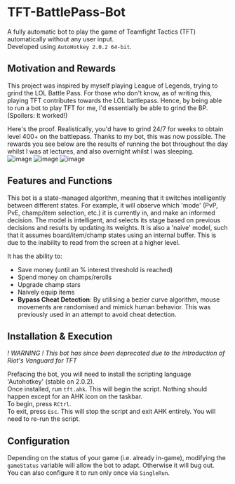 # TFT-BattlePass-Bot
A fully automatic bot to play the game of Teamfight Tactics (TFT) automatically without any user input.\
Developed using `AutoHotkey 2.0.2 64-bit`.

## Motivation and Rewards
This project was inspired by myself playing League of Legends, trying to grind the LOL Battle Pass. For those who don't know, as of writing this, playing TFT contributes towards the LOL battlepass. Hence, by being able to run a bot to play TFT for me, I'd essentially be able to grind the BP. (Spoilers: It worked!)

Here's the proof. Realistically, you'd have to grind 24/7 for weeks to obtain level 400+ on the battlepass. Thanks to my bot, this was now possible. The rewards you see below are the results of running the bot throughout the day whilst I was at lectures, and also overnight whilst I was sleeping.<br/>
![image](https://github.com/user-attachments/assets/828c192a-3939-480e-ad28-c4f551b9aa2a)
![image](https://github.com/user-attachments/assets/c28b3abb-449c-470f-a63c-726d01bbb7f8)
![image](https://github.com/user-attachments/assets/a1de1309-cf78-44da-a195-818673ff40f5)

## Features and Functions
This bot is a state-managed algorithm, meaning that it switches intelligently between different states. For example, it will observe which 'mode' (PvP, PvE, champ/item selection, etc.) it is currently in, and make an informed decision. The model is intelligent, and selects its stage based on previous decisions and results by updating its weights. It is also a 'naive' model, such that it assumes board/item/champ states using an internal buffer. This is due to the inability to read from the screen at a higher level.

It has the ability to:
- Save money (until an % interest threshold is reached)
- Spend money on champs/rerolls
- Upgrade champ stars
- Naively equip items
- **Bypass Cheat Detection**: By utilising a bezier curve algorithm, mouse movements are randomised and mimick human behavior. This was previously used in an attempt to avoid cheat detection.

## Installation & Execution
*! WARNING ! This bot has since been deprecated due to the introduction of Riot's Vanguard for TFT*

Prefacing the bot, you will need to install the scripting language 'Autohotkey' (stable on 2.0.2).\
Once installed, run `tft.ahk`. This will begin the script. Nothing should happen except for an AHK icon on the taskbar.\
To begin, press `RCtrl`.\
To exit, press `Esc`. This will stop the script and exit AHK entirely. You will need to re-run the script.

## Configuration
Depending on the status of your game (i.e. already in-game), modifying the `gameStatus` variable will allow the bot to adapt. Otherwise it will bug out.\
You can also configure it to run only once via `SingleRun`.
